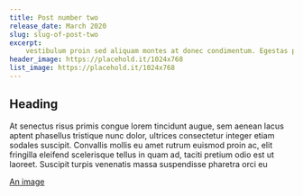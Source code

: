 ```yaml
---
title: Post number two
release_date: March 2020
slug: slug-of-post-two
excerpt:
    vestibulum proin sed aliquam montes at donec condimentum. Egestas praesent quisque laoreet ipsum est elementum integer pretium eget
header_image: https://placehold.it/1024x768 
list_image: https://placehold.it/1024x768 
---
```


## Heading

At senectus risus primis congue lorem tincidunt augue, sem aenean lacus aptent phasellus tristique nunc dolor, ultrices consectetur integer etiam sodales suscipit. Convallis mollis eu amet rutrum euismod proin ac, elit fringilla eleifend scelerisque tellus in quam ad, taciti pretium odio est ut laoreet. Suscipit turpis venenatis massa suspendisse pharetra orci eu

[An image](https://placehold.it/1024x768)